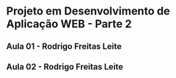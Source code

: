 # Projeto em Desenvolvimento de Aplicação WEB - Parte 2

## Aula 01 - Rodrigo Freitas Leite

## Aula 02 - Rodrigo Freitas Leite
